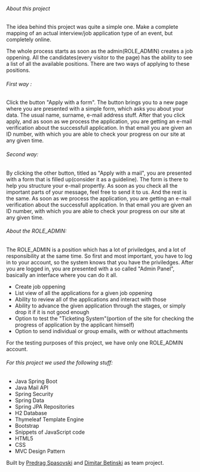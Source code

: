 ###### About this project
The idea behind this project was quite a simple one. Make a complete mapping of an actual interview/job application type of an event, but completely online.

The whole process starts as soon as the admin(ROLE_ADMIN) creates a job oppening. All the candidates(every visitor to the page) has the ability to see a list of all the available positions. There are two ways of applying to these positions.

###### First way :
Click the button "Apply with a form". The button brings you to a new page where you are presented with a simple form, which asks you about your data. The usual name, surname, e-mail address stuff. After that you click apply, and as soon as we process the application, you are getting an e-mail verification about the successfull application. In that email you are given an ID number, with which you are able to check your progress on our site at any given time.

###### Second way:
By clicking the other button, titled as "Apply with a mail", you are presented with a form that is filled up(consider it as a guideline). The form is there to help you structure your e-mail propertly. As soon as you check all the important parts of your message, feel free to send it to us. And the rest is the same. As soon as we process the application,  you are getting an e-mail verification about the successfull application. In that email you are given an ID number, with which you are able to check your progress on our site at any given time.

###### About the ROLE_ADMIN:
The ROLE_ADMIN is a position which has a lot of priviledges, and a lot of responsibility at the same time. So first and most important, you have to log in to your account, so the system knows that you have the priviledges. After you are logged in, you are presented with a so called "Admin Panel", basically an interface where you can do it all.

* Create job oppening
* List view of all the applications for a given job oppening
* Ability to review all of the applications and interact with those
* Ability to advance the given application through the stages, or simply drop it if it is not good enough
* Option to test the "Ticketing System"(portion of the site for checking the progress of application by the applicant himself)
* Option to send individual or group emails, with or without attachments

For the testing purposes of this project, we have only one ROLE_ADMIN account.


###### For this project we used the following stuff:
* Java Spring Boot
* Java Mail API
* Spring Security
* Spring Data
* Spring JPA Repositories
* H2 Database
* Thymeleaf Template Engine
* Bootstrap
* Snippets of JavaScript code
* HTML5
* CSS
* MVC Design Pattern

Built by [Predrag Spasovski](https://github.com/predrag1998) and [Dimitar Betinski](https://github.com/dimitry4now) as team project.
